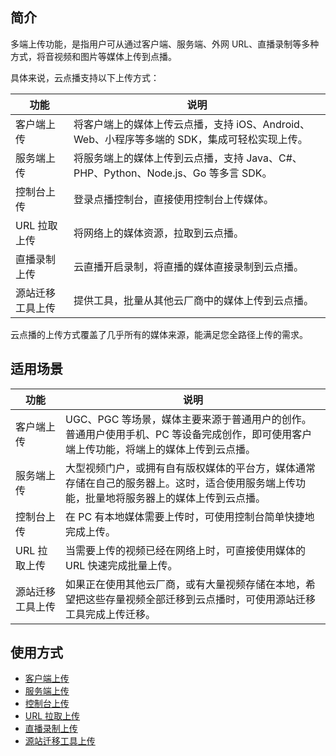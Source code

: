 ## 简介

多端上传功能，是指用户可从通过客户端、服务端、外网 URL、直播录制等多种方式，将音视频和图片等媒体上传到点播。

具体来说，云点播支持以下上传方式：

| 功能 | 说明 |
| -- | -- |
| 客户端上传 | 将客户端上的媒体上传云点播，支持 iOS、Android、Web、小程序等多端的 SDK，集成可轻松实现上传。|
| 服务端上传 | 将服务端上的媒体上传到云点播，支持 Java、C#、PHP、Python、Node.js、Go 等多言 SDK。|
| 控制台上传 | 登录点播控制台，直接使用控制台上传媒体。|
| URL 拉取上传 | 将网络上的媒体资源，拉取到云点播。|
| 直播录制上传 | 云直播开启录制，将直播的媒体直接录制到云点播。|
| 源站迁移工具上传 | 提供工具，批量从其他云厂商中的媒体上传到云点播。 |

云点播的上传方式覆盖了几乎所有的媒体来源，能满足您全路径上传的需求。

## 适用场景

| 功能 | 说明 |
| -- | -- |
| 客户端上传 | UGC、PGC 等场景，媒体主要来源于普通用户的创作。普通用户使用手机、PC 等设备完成创作，即可使用客户端上传功能，将端上的媒体上传到云点播。 |
| 服务端上传 | 大型视频门户，或拥有自有版权媒体的平台方，媒体通常存储在自己的服务器上。这时，适合使用服务端上传功能，批量地将服务器上的媒体上传到云点播。|
| 控制台上传 | 在 PC 有本地媒体需要上传时，可使用控制台简单快捷地完成上传。|
| URL 拉取上传 | 当需要上传的视频已经在网络上时，可直接使用媒体的 URL  快速完成批量上传。|
| 源站迁移工具上传 | 如果正在使用其他云厂商，或有大量视频存储在本地，希望把这些存量视频全部迁移到云点播时，可使用源站迁移工具完成上传迁移。 |

## 使用方式

* [客户端上传](https://cloud.tencent.com/document/product/266/9219)
* [服务端上传](https://cloud.tencent.com/document/product/266/9759)
* [控制台上传](https://cloud.tencent.com/document/product/266/2841)
* [URL 拉取上传](https://cloud.tencent.com/document/product/266/46396)
* [直播录制上传](https://cloud.tencent.com/document/product/266/51839)
* [源站迁移工具上传](https://cloud.tencent.com/document/product/266/45740)

